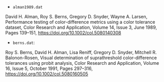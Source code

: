 * `alman1989.dat`

David H. Alman, Roy S. Berns, Gregory D. Snyder, Wayne A. Larsen,
Performance testing of color-difference metrics using a color tolerance dataset,
Color Research and Application, Volume 14, Issue 3, June 1989, Pages 139–151,
https://doi.org/10.1002/col.5080140308

* `berns.dat`: 

Roy S. Berns, David H. Alman, Lisa Reniff, Gregory D. Snyder, Mitchell R.
Balonon-Rosen,
Visual determination of suprathreshold color-difference tolerances using probit
analysis,
Color Research and Application, Volume 16, Issue 5, October 1991, Pages 297–316,
https://doi.org/10.1002/col.5080160505

